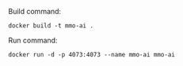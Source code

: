 Build command:
```
docker build -t mmo-ai .
```

Run command:
```
docker run -d -p 4073:4073 --name mmo-ai mmo-ai
```

